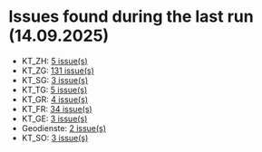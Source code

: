 # Issues found during the last run (14.09.2025)

- KT_ZH: [5 issue(s)](tools/KT_ZH_errors.csv)
- KT_ZG: [131 issue(s)](tools/KT_ZG_errors.csv)
- KT_SG: [3 issue(s)](tools/KT_SG_errors.csv)
- KT_TG: [5 issue(s)](tools/KT_TG_errors.csv)
- KT_GR: [4 issue(s)](tools/KT_GR_errors.csv)
- KT_FR: [34 issue(s)](tools/KT_FR_errors.csv)
- KT_GE: [3 issue(s)](tools/KT_GE_errors.csv)
- Geodienste: [2 issue(s)](tools/Geodienste_errors.csv)
- KT_SO: [3 issue(s)](tools/KT_SO_errors.csv)
